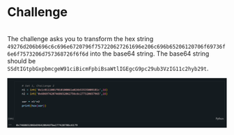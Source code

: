 <h1>Challenge</h1>

<br>The challenge asks you to transform the hex string `49276d206b696c6c696e6720796f757220627261696e206c696b65206120706f69736f6e6f7573206d757368726f6f6d` into the base64 string. The base64 string should be `SSdtIGtpbGxpbmcgeW91ciBicmFpbiBsaWtlIGEgcG9pc29ub3VzIG11c2hyb29t`.</br>

<img src="solution.png" alt="Solution">
